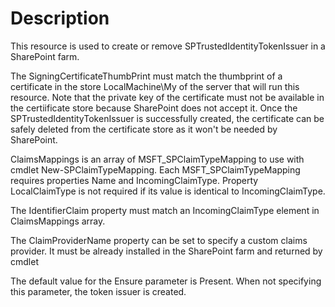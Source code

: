 # Description

This resource is used to create or remove SPTrustedIdentityTokenIssuer in a
SharePoint farm.

The SigningCertificateThumbPrint must match the thumbprint of a certificate in
the store LocalMachine\My of the server that will run this resource.
Note that the private key of the certificate must not be available in the
certiificate store because SharePoint does not accept it.
Once the SPTrustedIdentityTokenIssuer is successfully created, the certificate
can be safely deleted from the certificate store as it won't be needed by
SharePoint.

ClaimsMappings is an array of MSFT_SPClaimTypeMapping to use with cmdlet
New-SPClaimTypeMapping. Each MSFT_SPClaimTypeMapping requires properties Name
and IncomingClaimType. Property LocalClaimType is not required if its value is
identical to IncomingClaimType.

The IdentifierClaim property must match an IncomingClaimType element in
ClaimsMappings array.

The ClaimProviderName property can be set to specify a custom claims provider.
It must be already installed in the SharePoint farm and returned by cmdlet

The default value for the Ensure parameter is Present. When not specifying this
parameter, the token issuer is created.